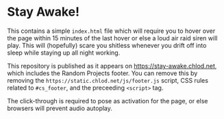 # Stay Awake!
This contains a simple `index.html` file which will require you to hover over the page within 15 minutes of the last hover or else a loud air raid siren will play. This will (hopefully) scare you shitless whenever you drift off into sleep while staying up all night working.

This repository is published as it appears on https://stay-awake.chlod.net, which includes the Random Projects footer. You can remove this by removing the `https://static.chlod.net/js/footer.js` script, CSS rules related to `#cs_footer`, and the preceeding `<script>` tag.

The click-through is required to pose as activation for the page, or else browsers will prevent audio autoplay.
